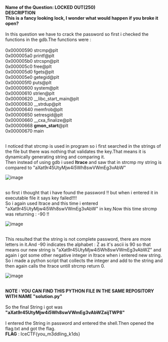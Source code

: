 <b>Name of the Question: LOCKED OUT(250)</b><br>
<b>DESCRIPTION<br>
This is a fancy looking lock, I wonder what would happen if you broke it open?</b>
<br>
<br>
In this question we have to crack the password so first i checked the functions in the gdb.The functions were :<br><br>
0x00000590  strcmp@plt<br>
0x000005a0  printf@plt<br>
0x000005b0  strcspn@plt<br>
0x000005c0  free@plt<br>
0x000005d0  fgets@plt<br>
0x000005e0  getegid@plt<br>
0x000005f0  puts@plt<br>
0x00000600  system@plt<br>
0x00000610  strlen@plt<br>
0x00000620  __libc_start_main@plt<br>
0x00000630  __strdup@plt<br>
0x00000640  memfrob@plt<br>
0x00000650  setresgid@plt<br>
0x00000660  __cxa_finalize@plt<br>
0x00000668  __gmon_start__@plt<br>
0x00000670  main

<br>
I noticed that strcmp is used in program so i first searched in the strings of the file but
there was nothing that validates the key.That means it is dynamically generating string and comparing it.
<br>
Then instead of using gdb i used <b>ltrace</b> and saw that in strcmp my string is compared to "aXat9r45UtyMjw4i5Wh8swVWmEg3vAbW" 
<br>

![image](https://user-images.githubusercontent.com/43247883/45688976-6466f380-bb70-11e8-9c02-be785c8ad780.png)

<br>
so first i thought that i have found the password !! but when i entered it in executable file it says key failed!!!!<br>
So i again used ltrace and this time i entered "aXat9r45UtyMjw4i5Wh8swVWmEg3vAbW" in key.Now this time strcmp was returning  : -90 !!
<br>

![image](https://user-images.githubusercontent.com/43247883/45688880-2bc71a00-bb70-11e8-8a97-199505fe5c15.png)


<br>
This resulted that the string is not complete password, there are more letters in it.And -90 indicates the alphabet : Z as it's ascii is 90 so that means our new string is "aXat9r45UtyMjw4i5Wh8swVWmEg3vAbWZ" and again i got some other negative integer in ltrace when i  entered new string.<br>
So i made a python script that collects the integer and add to the string and then again calls the ltrace untill strcmp return 0.<br>

![image](https://user-images.githubusercontent.com/43247883/45689070-9e37fa00-bb70-11e8-81a3-00d249c015cf.png)

<br>
<b>NOTE : YOU CAN FIND THIS PYTHON FILE IN THE SAME REPOSITORY WITH NAME "solution.py"</b><br><br>
So the final String i got was <b>"aXat9r45UtyMjw4i5Wh8swVWmEg3vAbWZaijTWP8"</b>
<br><br>
I entered the String in password and entered the shell.Then opened the flag.txt and got the flag.
<br>
<b>FLAG</b> : IceCTF{you_m3ddling_k1ds}

